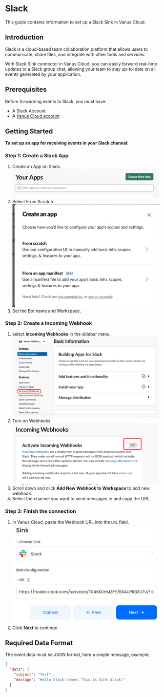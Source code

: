 # Slack

This guide contains information to set up a Slack Sink in Vanus Cloud.

## Introduction

Slack is a cloud-based team collaboration platform that allows users to communicate, share files, and integrate with other tools and services.

With Slack Sink connector in Vanus Cloud, you can easily forward real-time updates to a Slack group chat, allowing your team to stay up-to-date on all events generated by your application.


## Prerequisites

Before forwarding events to Slack, you must have:

- A Slack Account
- A [Vanus Cloud account](https://cloud.vanus.ai)

## Getting Started

**To set up an app for receiving events in your Slack channel:**

### Step 1: Create a Slack App
1. Create an App on Slack.
   ![](images/slack-createapp.png)
2. Select From Scratch.
   ![](images/slack-selectfromscratch.png)
3. Set the Bot name and Workspace.

### Step 2: Create a Incoming Webhook
1. select **Incoming Webhooks** in the sidebar menu.
![img.png](images/img.png)
2. Turn on Webhooks.
![img_1.png](images/img_1.png)
3. Scroll down and click **Add New Webhook to Workspace** to add new webhook.
4. Select the channel you want to send messages to and copy the URL.

### Step 3: Finish the connection
1. In Vanus Cloud, paste the Webhook URL into the `URL` field. 
![img_2.png](images/img_2.png)
2. Click **Next** to continue.

## Required Data Format

The event data must be JSON format, here a simple message, example:

```json
{
  "data": {
    "subject": "Test",
    "message": "Hello Slack!:wave: This is Sink Slack!"
  }
}
```
